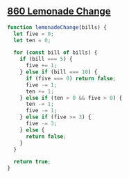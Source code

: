 ## [860 Lemonade Change](https://leetcode.com/problems/lemonade-change/description/)

<!-- notecardId: 1746873832122 -->

```js
function lemonadeChange(bills) {
  let five = 0;
  let ten = 0;

  for (const bill of bills) {
    if (bill === 5) {
      five += 1;
    } else if (bill === 10) {
      if (five === 0) return false;
      five -= 1;
      ten += 1;
    } else if (ten > 0 && five > 0) {
      ten -= 1;
      five -= 1;
    } else if (five >= 3) {
      five -= 3;
    } else {
      return false;
    }
  }

  return true;
}
```
